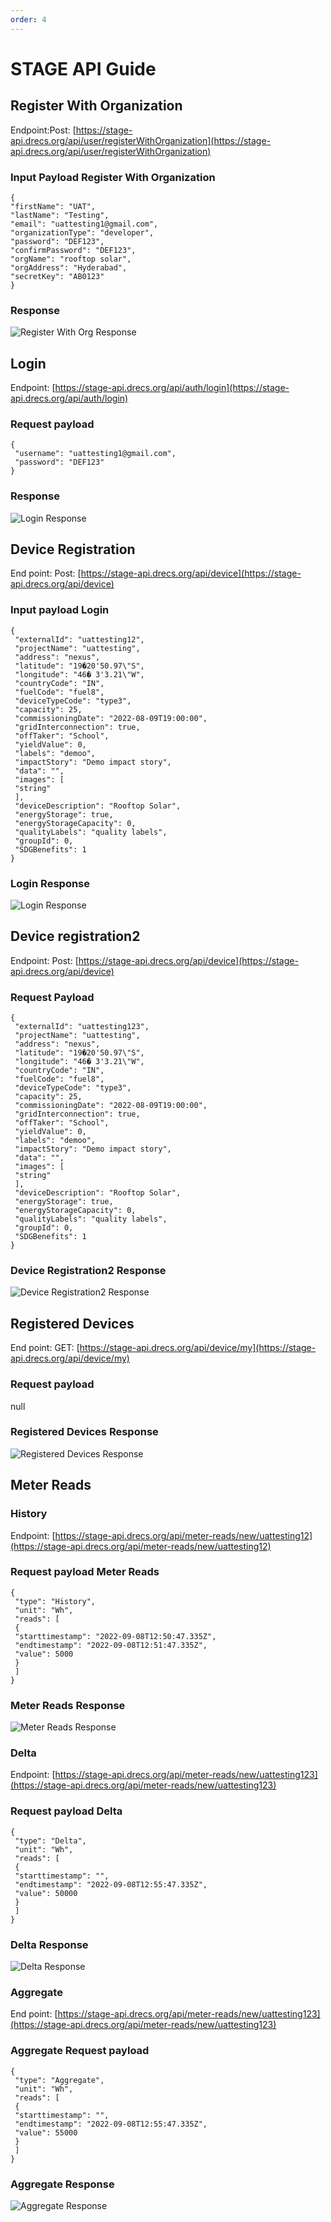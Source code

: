```yaml
---
order: 4
---
```


# STAGE API Guide

## Register With Organization

Endpoint:Post: [https://stage-api.drecs.org/api/user/registerWithOrganization](https://stage-api.drecs.org/api/user/registerWithOrganization)

### Input Payload Register With Organization

```
{
"firstName": "UAT",
"lastName": "Testing",
"email": "uattesting1@gmail.com",
"organizationType": "developer",
"password": "DEF123",
"confirmPassword": "DEF123",
"orgName": "rooftop solar",
"orgAddress": "Hyderabad",
"secretKey": "AB0123"
}

```

### Response

![Register With Org Response](<./img/Screenshot 2024-06-04 113355.png>)

## Login

Endpoint: [https://stage-api.drecs.org/api/auth/login](https://stage-api.drecs.org/api/auth/login)

### Request payload

```
{
 "username": "uattesting1@gmail.com",
 "password": "DEF123"
}
```

### Response

![Login Response](./img/image.png)

## Device Registration

End point: Post: [https://stage-api.drecs.org/api/device](https://stage-api.drecs.org/api/device)

### Input payload Login

```
{
 "externalId": "uattesting12",
 "projectName": "uattesting",
 "address": "nexus",
 "latitude": "19�20'50.97\"S",
 "longitude": "46� 3'3.21\"W",
 "countryCode": "IN",
 "fuelCode": "fuel8",
 "deviceTypeCode": "type3",
 "capacity": 25,
 "commissioningDate": "2022-08-09T19:00:00",
 "gridInterconnection": true,
 "offTaker": "School",
 "yieldValue": 0,
 "labels": "demoo",
 "impactStory": "Demo impact story",
 "data": "",
 "images": [
 "string"
 ],
 "deviceDescription": "Rooftop Solar",
 "energyStorage": true,
 "energyStorageCapacity": 0,
 "qualityLabels": "quality labels",
 "groupId": 0,
 "SDGBenefits": 1
}
```

### Login Response

![Login Response](./img/image-1.png)

## Device registration2

Endpoint: Post: [https://stage-api.drecs.org/api/device](https://stage-api.drecs.org/api/device)

### Request Payload

```
{
 "externalId": "uattesting123",
 "projectName": "uattesting",
 "address": "nexus",
 "latitude": "19�20'50.97\"S",
 "longitude": "46� 3'3.21\"W",
 "countryCode": "IN",
 "fuelCode": "fuel8",
 "deviceTypeCode": "type3",
 "capacity": 25,
 "commissioningDate": "2022-08-09T19:00:00",
 "gridInterconnection": true,
 "offTaker": "School",
 "yieldValue": 0,
 "labels": "demoo",
 "impactStory": "Demo impact story",
 "data": "",
 "images": [
 "string"
 ],
 "deviceDescription": "Rooftop Solar",
 "energyStorage": true,
 "energyStorageCapacity": 0,
 "qualityLabels": "quality labels",
 "groupId": 0,
 "SDGBenefits": 1
}
```

### Device Registration2 Response

![Device Registration2 Response](<./img/Screenshot 2024-06-04 115321.png>)

## Registered Devices

End point: GET: [https://stage-api.drecs.org/api/device/my](https://stage-api.drecs.org/api/device/my)

### Request payload

null

### Registered Devices Response

![Registered Devices Response](<./img/Screenshot 2024-06-04 120226.png>)

## Meter Reads

### History

Endpoint: [https://stage-api.drecs.org/api/meter-reads/new/uattesting12](https://stage-api.drecs.org/api/meter-reads/new/uattesting12)

### Request payload Meter Reads

```
{
 "type": "History",
 "unit": "Wh",
 "reads": [
 {
 "starttimestamp": "2022-09-08T12:50:47.335Z",
 "endtimestamp": "2022-09-08T12:51:47.335Z",
 "value": 5000
 }
 ]
}
```

### Meter Reads Response

![Meter Reads Response](<./img/Screenshot 2024-06-04 121236.png>)

### Delta

Endpoint: [https://stage-api.drecs.org/api/meter-reads/new/uattesting123](https://stage-api.drecs.org/api/meter-reads/new/uattesting123)

### Request payload Delta

```
{
 "type": "Delta",
 "unit": "Wh",
 "reads": [
 {
 "starttimestamp": "",
 "endtimestamp": "2022-09-08T12:55:47.335Z",
 "value": 50000
 }
 ]
}
```

### Delta Response

![Delta Response](<./img/Screenshot 2024-06-04 121723.png>)

### Aggregate

End point: [https://stage-api.drecs.org/api/meter-reads/new/uattesting123](https://stage-api.drecs.org/api/meter-reads/new/uattesting123)

### Aggregate Request payload

```
{
 "type": "Aggregate",
 "unit": "Wh",
 "reads": [
 {
 "starttimestamp": "",
 "endtimestamp": "2022-09-08T12:55:47.335Z",
 "value": 55000
 }
 ]
}
```

### Aggregate Response

![Aggregate Response](<./img/Screenshot 2024-06-04 122031.png>)
